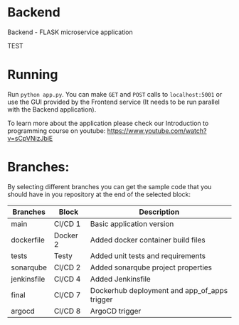 # Backend
Backend - FLASK microservice application

TEST

# Running
Run `python app.py`. You can make `GET` and `POST` calls to `localhost:5001` or use the GUI provided by the Frontend service (It needs to be run parallel with the Backend application).

To learn more about the application please check our Introduction to programming course on youtube:
https://www.youtube.com/watch?v=sCpVNizJbiE

# Branches:
By selecting different branches you can get the sample code that you should have in you repository at the end of the selected block:

|Branches  | Block  | Description  | 
|---|---|---|
| main | CI/CD 1 | Basic application version |
| dockerfile | Docker 2 | Added docker container build files |
| tests | Testy | Added unit tests and requirements |
| sonarqube | CI/CD 2 | Added sonarqube project properties|
| jenkinsfile | CI/CD 4 | Added Jenkinsfile |
| final | CI/CD 7 | Dockerhub deployment and app_of_apps trigger|
| argocd | CI/CD 8 | ArgoCD trigger |
